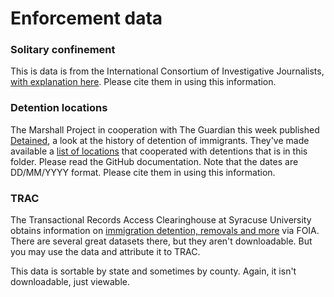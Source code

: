 # Enforcement data

### Solitary confinement

This is data is from the International Consortium of Investigative Journalists, [with explanation here](https://www.icij.org/investigations/solitary-voices/about-the-solitary-voices-data/). Please cite them in using this information.

### Detention locations

The Marshall Project in cooperation with The Guardian this week published [Detained](https://www.themarshallproject.org/2019/09/24/detained), a look at the history of detention of immigrants. They've made available a [list of locations](https://github.com/themarshallproject/dhs_immigration_detention) that cooperated with detentions that is in this folder. Please read the GitHub documentation. Note that the dates are DD/MM/YYYY format. Please cite them in using this information.

### TRAC

The Transactional Records Access Clearinghouse at Syracuse University obtains information on [immigration detention, removals and more](https://trac.syr.edu/immigration/) via FOIA. There are several great datasets there, but they aren't downloadable. But you may use the data and attribute it to TRAC.

This data is sortable by state and sometimes by county. Again, it isn't downloadable, just viewable.
